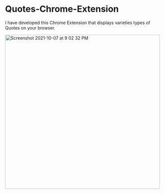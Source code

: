 # Quotes-Chrome-Extension

I have developed this Chrome Extension that displays varieties types of Quotes on your browser.

<img width="502" alt="Screenshot 2021-10-07 at 9 02 32 PM" src="https://user-images.githubusercontent.com/57640212/136416612-23c63765-0924-4786-a66e-ed66342958a4.png">
